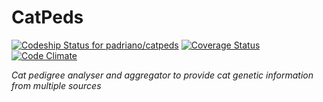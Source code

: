 CatPeds
==========
[ ![Codeship Status for padriano/catpeds](https://app.codeship.com/projects/70e530e0-c5e8-0134-b344-5e1bd76d6753/status?branch=master)](https://app.codeship.com/projects/198433)
[![Coverage Status](https://coveralls.io/repos/github/padriano/catpeds/badge.svg)](https://coveralls.io/github/padriano/catpeds)
[![Code Climate](https://codeclimate.com/github/padriano/catpeds/badges/gpa.svg)](https://codeclimate.com/github/padriano/catpeds)

*Cat pedigree analyser and aggregator to provide cat genetic information from multiple sources*
